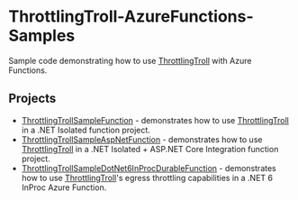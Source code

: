 # ThrottlingTroll-AzureFunctions-Samples

Sample code demonstrating how to use [ThrottlingTroll](https://github.com/ThrottlingTroll/ThrottlingTroll) with Azure Functions.

## Projects

* [ThrottlingTrollSampleFunction](ThrottlingTrollSampleFunction) - demonstrates how to use [ThrottlingTroll](https://github.com/ThrottlingTroll/ThrottlingTroll) in a .NET Isolated function project.
* [ThrottlingTrollSampleAspNetFunction](ThrottlingTrollSampleAspNetFunction) - demonstrates how to use [ThrottlingTroll](https://github.com/ThrottlingTroll/ThrottlingTroll) in a .NET Isolated + ASP.NET Core Integration function project.
* [ThrottlingTrollSampleDotNet6InProcDurableFunction](ThrottlingTrollSampleDotNet6InProcDurableFunction) - demonstrates how to use [ThrottlingTroll](https://github.com/ThrottlingTroll/ThrottlingTroll)'s egress throttling capabilities in a .NET 6 InProc Azure Function.
